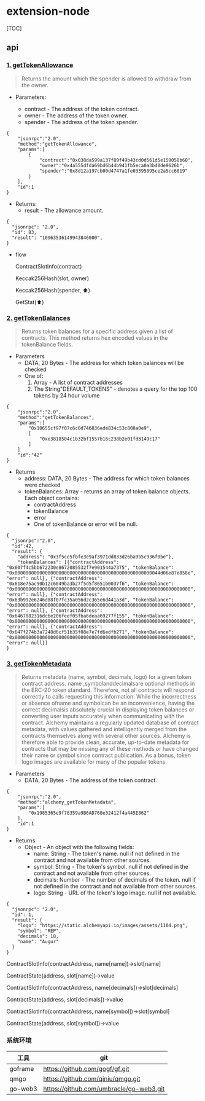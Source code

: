 # extension-node
[TOC]

## api
### [1. getTokenAllowance](https://composer.alchemyapi.io/?composer_state=%7B%22network%22%3A0%2C%22methodName%22%3A%22alchemy_getTokenAllowance%22%2C%22paramValues%22%3A%5B%7B%22contract%22%3A%220xE41d2489571d322189246DaFA5ebDe1F4699F498%22%2C%22owner%22%3A%220xe8095A54C83b069316521835408736269bfb389C%22%2C%22spender%22%3A%220x3Bcc5bD4abBc853395eBE5103b7DbA20411E38db%22%7D%5D%7D)

> Returns the amount which the spender is allowed to withdraw from the owner.
* Parameters:

    - contract - The address of the token contract.
    - owner - The address of the token owner.
    - spender - The address of the token spender.

```
{
    "jsonrpc":"2.0",
    "method":"getTokenAllowance",
    "params":[
        {
            "contract":"0x038da599a137f89f49b43cd0d561d5e159058b60",
            "owner":"0x4a555dfda69bd6b44b941fb5eca0a3b40de9626b",
            "spender":"0x8d12a197cb00d4747a1fe03395095ce2a5cc6819"
        }
    ],
    "id":1
}
```

* Returns:
    - result - The allowance amount.
```
{
  "jsonrpc": "2.0",
  "id": 83,
  "result": "10963536149943846000",
}
```

* flow

    ContractSlotInfo(contract)

    Keccak256Hash(slot, owner)

    Keccak256Hash(spender, :arrow_up:)
    
    GetStat(:arrow_up:)

 


### [2. getTokenBalances](https://composer.alchemyapi.io/?composer_state=%7B%22network%22%3A0%2C%22methodName%22%3A%22alchemy_getTokenBalances%22%2C%22paramValues%22%3A%5B%220x3f5ce5fbfe3e9af3971dd833d26ba9b5c936f0be%22%2C%22%5B%5C%220x607f4c5bb672230e8672085532f7e901544a7375%5C%22%2C%20%5C%220x618e75ac90b12c6049ba3b27f5d5f8651b0037f6%5C%22%2C%20%5C%220x63b992e6246d88f07fc35a056d2c365e6d441a3d%5C%22%2C%20%5C%220x6467882316dc6e206feef05fba6deaa69277f155%5C%22%2C%20%5C%220x647f274b3a7248d6cf51b35f08e7e7fd6edfb271%5C%22%5D%22%5D%7D)
> Returns token balances for a specific address given a list of contracts.
This method returns hex encoded values in the tokenBalance fields.
* Parameters
    - DATA, 20 Bytes - The address for which token balances will be checked
    - One of:
        1. Array - A list of contract addresses
        2. The String"DEFAULT_TOKENS" - denotes a query for the top 100 tokens by 24 hour volume

```
{
    "jsonrpc":"2.0",
    "method":"getTokenBalances",
    "params":[
        "0x10655cf97f07c6c0d746836ede834c53c808a0e9",
        [
            "0xe3818504c1b32bf1557b16c238b2e01fd3149c17"
        ]
    ]
    "id":"42"
}
```

* Returns
    - address: DATA, 20 Bytes - The address for which token balances were checked
    - tokenBalances: Array - returns an array of token balance objects. Each object contains:
        - contractAddress
        - tokenBalance
        - error
        - One of tokenBalance or error will be null.

```
{
  "jsonrpc":"2.0",
  "id":42,
  "result": {
    "address": "0x3f5ce5fbfe3e9af3971dd833d26ba9b5c936f0be"},
    "tokenBalances": [{"contractAddress": "0x607f4c5bb672230e8672085532f7e901544a7375", "tokenBalance": "0x00000000000000000000000000000000000000000000000000044d06e87e858e", "error": null}, {"contractAddress": "0x618e75ac90b12c6049ba3b27f5d5f8651b0037f6", "tokenBalance": "0x0000000000000000000000000000000000000000000000000000000000000000", "error": null}, {"contractAddress": "0x63b992e6246d88f07fc35a056d2c365e6d441a3d", "tokenBalance": "0x0000000000000000000000000000000000000000000000000000000000000000", "error": null}, {"contractAddress": "0x6467882316dc6e206feef05fba6deaa69277f155", "tokenBalance": "0x0000000000000000000000000000000000000000000000000000000000000000", "error": null}, {"contractAddress": "0x647f274b3a7248d6cf51b35f08e7e7fd6edfb271", "tokenBalance": "0x0000000000000000000000000000000000000000000000000000000000000000", "error": null}]
}
```




### [3. getTokenMetadata](https://composer.alchemyapi.io/?composer_state=%7B%22network%22%3A0%2C%22methodName%22%3A%22alchemy_getTokenMetadata%22%2C%22paramValues%22%3A%5B%220x1985365e9f78359a9B6AD760e32412f4a445E862%22%5D%7D)
> Returns metadata (name, symbol, decimals, logo) for a given token contract address.
name ,symbolanddecimalsare optional methods in the ERC-20 token standard. Therefore, not all contracts will respond correctly to calls requesting this information. While the incorrectness or absence ofname and symbolcan be an inconvenience, having the correct decimalsis absolutely crucial in displaying token balances or converting user inputs accurately when communicating with the contract.
Alchemy maintains a regularly updated database of contract metadata, with values gathered and intelligently merged from the contracts themselves along with several other sources. Alchemy is therefore able to provide clean, accurate, up-to-date metadata for contracts that may be missing any of these methods or have changed their name or symbol since contract publication.
As a bonus, token logo images are available for many of the popular tokens.

* Parameters
    - DATA, 20 Bytes - The address of the token contract.

```
{
    "jsonrpc":"2.0",
    "method":"alchemy_getTokenMetadata",
    "params":[
        "0x1985365e9f78359a9B6AD760e32412f4a445E862"
    ],
    "id":1
}
```

* Returns
    - Object - An object with the following fields:
        - name: String - The token's name. null if not defined in the contract and not available from other sources.
        - symbol: String - The token's symbol. null if not defined in the contract and not available from other sources.
        - decimals: Number - The number of decimals of the token. null if not defined in the contract and not available from other sources.
        - logo: String - URL of the token's logo image. null if not available.

```
{
  "jsonrpc": "2.0",
  "id": 1,
  "result": {
    "logo": "https://static.alchemyapi.io/images/assets/1104.png",
    "symbol": "REP",
    "decimals": 18,
    "name": "Augur"
  }
}
```

ContractSlotInfo(contractAddress, name[name])->slot[name]

ContractState(address, slot[name])->value



ContractSlotInfo(contractAddress, name[decimals])->slot[decimals]

ContractState(address, slot[decimals])->value



ContractSlotInfo(contractAddress, name[symbol])->slot[symbol]

ContractState(address, slot[symbol])->value





### 系统环境

|工具|git|
|-|-|
|goframe|https://github.com/gogf/gf.git|
|qmgo|https://github.com/qiniu/qmgo.git|
|go-web3|https://github.com/umbracle/go-web3.git|